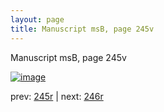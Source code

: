 ```yaml
---
layout: page
title: Manuscript msB, page 245v
---
```


Manuscript msB, page 245v

[![image](http://www.homermultitext.org/iipsrv?OBJ=IIP,1.0&FIF=/project/homer/pyramidal/deepzoom/hmt/vbbifolio/pending/vb_245v_246r.tif&WID=100&CVT=JPEG)](http://www.homermultitext.org/ict2/?urn=urn:cite2:hmt:vbbifolio.pending:vb_245v_246r)

prev:  [245r](../245r) | next:  [246r](../246r)

